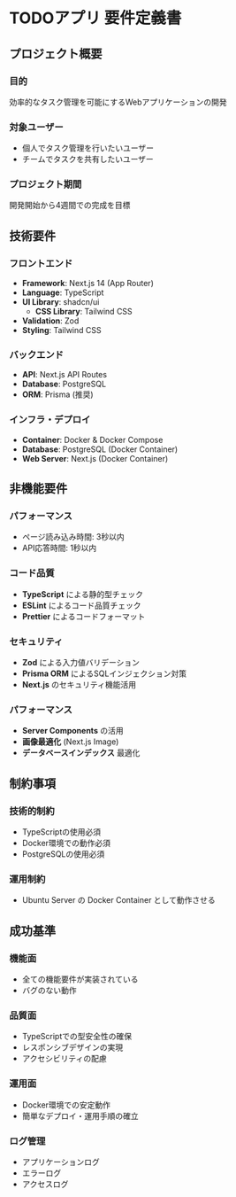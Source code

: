 # TODOアプリ 要件定義書

## プロジェクト概要

### 目的
効率的なタスク管理を可能にするWebアプリケーションの開発

### 対象ユーザー
- 個人でタスク管理を行いたいユーザー
- チームでタスクを共有したいユーザー

### プロジェクト期間
開発開始から4週間での完成を目標

## 技術要件

### フロントエンド
- **Framework**: Next.js 14 (App Router)
- **Language**: TypeScript
- **UI Library**: shadcn/ui
  - **CSS Library**: Tailwind CSS
- **Validation**: Zod
- **Styling**: Tailwind CSS

### バックエンド
- **API**: Next.js API Routes
- **Database**: PostgreSQL
- **ORM**: Prisma (推奨)

### インフラ・デプロイ
- **Container**: Docker & Docker Compose
- **Database**: PostgreSQL (Docker Container)
- **Web Server**: Next.js (Docker Container)

## 非機能要件

### パフォーマンス
- ページ読み込み時間: 3秒以内
- API応答時間: 1秒以内

### コード品質
- **TypeScript** による静的型チェック
- **ESLint** によるコード品質チェック
- **Prettier** によるコードフォーマット

### セキュリティ
- **Zod** による入力値バリデーション
- **Prisma ORM** によるSQLインジェクション対策
- **Next.js** のセキュリティ機能活用

### パフォーマンス
- **Server Components** の活用
- **画像最適化** (Next.js Image)
- **データベースインデックス** 最適化

## 制約事項

### 技術的制約
- TypeScriptの使用必須
- Docker環境での動作必須
- PostgreSQLの使用必須

### 運用制約
- Ubuntu Server の Docker Container として動作させる

## 成功基準

### 機能面
- 全ての機能要件が実装されている
- バグのない動作

### 品質面
- TypeScriptでの型安全性の確保
- レスポンシブデザインの実現
- アクセシビリティの配慮

### 運用面
- Docker環境での安定動作
- 簡単なデプロイ・運用手順の確立

### ログ管理
- アプリケーションログ
- エラーログ
- アクセスログ
